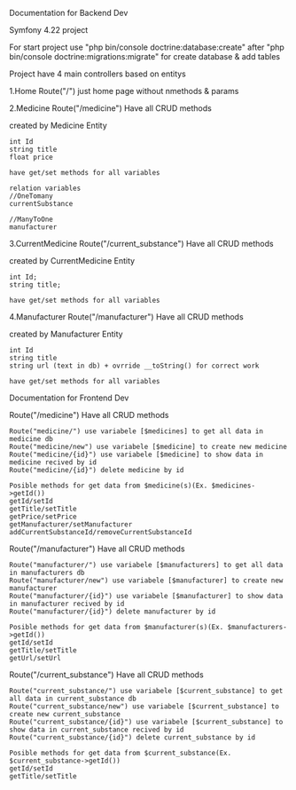 Documentation for Backend Dev

Symfony 4.22 project  

For start project use "php bin/console doctrine:database:create" after "php bin/console doctrine:migrations:migrate" for create database & add tables

Project have 4 main controllers based on entitys

1.Home
  Route("/")
  just home page without nmethods & params
  
2.Medicine
  Route("/medicine")
  Have all CRUD methods
  
  created by Medicine Entity
  
    int Id
    string title
    float price
    
    have get/set methods for all variables
    
    relation variables
    //OneTomany
    currentSubstance
    
    //ManyToOne
    manufacturer   
    
3.CurrentMedicine
  Route("/current_substance")
   Have all CRUD methods
   
   created by CurrentMedicine Entity
   
    int Id;
    string title;
    
    have get/set methods for all variables

4.Manufacturer
  Route("/manufacturer")
   Have all CRUD methods
   
   created by Manufacturer Entity
   
    int Id
    string title
    string url (text in db) + ovrride __toString() for correct work
     
    have get/set methods for all variables
    
Documentation for Frontend Dev

  Route("/medicine")
  Have all CRUD methods
  
    Route("medicine/") use variabele [$medicines] to get all data in medicine db
    Route("medicine/new") use variabele [$medicine] to create new medicine 
    Route("medicine/{id}") use variabele [$medicine] to show data in medicine recived by id
    Route("medicine/{id}") delete medicine by id
    
    Posible methods for get data from $medicine(s)(Ex. $medicines->getId())
    getId/setId
    getTitle/setTitle
    getPrice/setPrice
    getManufacturer/setManufacturer
    addCurrentSubstanceId/removeCurrentSubstanceId
    
  Route("/manufacturer")
  Have all CRUD methods

    Route("manufacturer/") use variabele [$manufacturers] to get all data in manufacturers db
    Route("manufacturer/new") use variabele [$manufacturer] to create new manufacturer 
    Route("manufacturer/{id}") use variabele [$manufacturer] to show data in manufacturer recived by id
    Route("manufacturer/{id}") delete manufacturer by id
    
    Posible methods for get data from $manufacturer(s)(Ex. $manufacturers->getId())
    getId/setId
    getTitle/setTitle
    getUrl/setUrl

  Route("/current_substance")
  Have all CRUD methods

    Route("current_substance/") use variabele [$current_substance] to get all data in current_substance db
    Route("current_substance/new") use variabele [$current_substance] to create new current_substance 
    Route("current_substance/{id}") use variabele [$current_substance] to show data in current_substance recived by id
    Route("current_substance/{id}") delete current_substance by id
    
    Posible methods for get data from $current_substance(Ex. $current_substance->getId())
    getId/setId
    getTitle/setTitle
